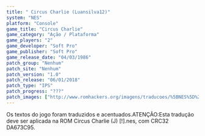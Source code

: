 ```yaml
---
title: " Circus Charlie (Luansilva12)"
system: "NES"
platform: "Console"
game_title: "Circus Charlie"
game_category: "Ação / Plataforma"
game_players: "2"
game_developer: "Soft Pro"
game_publisher: "Soft Pro"
game_release_date: "04/03/1986"
patch_group: "Nenhum"
patch_site: "Nenhum"
patch_version: "1.0"
patch_release: "06/01/2018"
patch_type: "IPS"
patch_progress: "???"
patch_images: ["http://www.romhackers.org/imagens/traducoes/%5BNES%5D%20Circus%20Charlie%20-%20Luansilva12%20-%201.png","http://www.romhackers.org/imagens/traducoes/%5BNES%5D%20Circus%20Charlie%20-%20Luansilva12%20-%202.png","http://www.romhackers.org/imagens/traducoes/%5BNES%5D%20Circus%20Charlie%20-%20Luansilva12%20-%203.png"]
---
```

Os textos do jogo foram traduzidos e acentuados.ATENÇÃO:Esta tradução deve ser aplicada na ROM Circus Charlie (J) [!].nes, com CRC32 DA673C95.